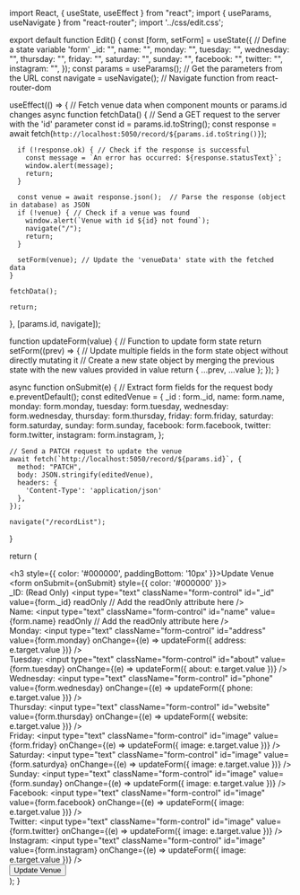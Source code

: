 import React, { useState, useEffect } from "react";
import { useParams, useNavigate } from "react-router";
import '../css/edit.css';

export default function Edit() {
  const [form, setForm] = useState({ // Define a state variable 'form'
    _id: "",
    name: "",
    monday: "",
    tuesday: "",
    wednesday: "",
    thursday: "",
    friday: "",
    saturday: "",
    sunday: "",
    facebook: "",
    twitter: "",
    instagram: "",
  });
  const params = useParams(); // Get the parameters from the URL
  const navigate = useNavigate(); // Navigate function from react-router-dom

  useEffect(() => { // Fetch venue data when component mounts or params.id changes
    async function fetchData() {
      // Send a GET request to the server with the 'id' parameter
      const id = params.id.toString(); 
      const response = await fetch(`http://localhost:5050/record/${params.id.toString()}`);

      if (!response.ok) { // Check if the response is successful
        const message = `An error has occurred: ${response.statusText}`;
        window.alert(message);
        return;
      }

      const venue = await response.json();  // Parse the response (object in database) as JSON
      if (!venue) { // Check if a venue was found
        window.alert(`Venue with id ${id} not found`);
        navigate("/");
        return;
      }

      setForm(venue); // Update the 'venueData' state with the fetched data
    }

    fetchData();

    return;
  }, [params.id, navigate]);

  function updateForm(value) { // Function to update form state
    return setForm((prev) => {
      // Update multiple fields in the form state object without directly mutating it
      // Create a new state object by merging the previous state with the new values provided in value
      return { ...prev, ...value };
    });
  }

  async function onSubmit(e) { // Extract form fields for the request body
    e.preventDefault();
    const editedVenue = {
      _id : form._id,
      name: form.name,
      monday: form.monday,
      tuesday: form.tuesday,
      wednesday: form.wednesday,
      thursday: form.thursday,
      friday: form.friday,
      saturday: form.saturday,
      sunday: form.sunday,
      facebook: form.facebook,
      twitter: form.twitter,
      instagram: form.instagram,
    };
    
    // Send a PATCH request to update the venue
    await fetch(`http://localhost:5050/record/${params.id}`, {
      method: "PATCH",
      body: JSON.stringify(editedVenue),
      headers: {
        'Content-Type': 'application/json'
      },
    });

    navigate("/recordList");
  }

  return (
    <div>
      <h3 style={{ color: '#000000', paddingBottom: '10px' }}>Update Venue</h3>
      <form onSubmit={onSubmit} style={{ color: '#000000' }}>
      <div className="form-group">
          <label htmlFor="_id">_ID: (Read Only) </label>
          <input
            type="text"
            className="form-control"
            id="_id"
            value={form._id}
            readOnly // Add the readOnly attribute here
          />
        </div>
        <div className="form-group">
          <label htmlFor="name">Name: </label>
          <input
            type="text"
            className="form-control"
            id="name"
            value={form.name}
            readOnly // Add the readOnly attribute here
          />
        </div>
        <div className="form-group">
          <label htmlFor="address">Monday: </label>
          <input
            type="text"
            className="form-control"
            id="address"
            value={form.monday}
            onChange={(e) => updateForm({ address: e.target.value })}
          />
        </div>
        <div className="form-group">
          <label htmlFor="about">Tuesday: </label>
          <input
            type="text"
            className="form-control"
            id="about"
            value={form.tuesday}
            onChange={(e) => updateForm({ about: e.target.value })}
          />
        </div>
        <div className="form-group">
          <label htmlFor="phone">Wednesday: </label>
          <input
            type="text"
            className="form-control"
            id="phone"
            value={form.wednesday}
            onChange={(e) => updateForm({ phone: e.target.value })}
          />
        </div>
        <div className="form-group">
          <label htmlFor="website">Thursday: </label>
          <input
            type="text"
            className="form-control"
            id="website"
            value={form.thursday}
            onChange={(e) => updateForm({ website: e.target.value })}
          />
        </div>
        <div className="form-group">
          <label htmlFor="image">Friday: </label>
          <input
            type="text"
            className="form-control"
            id="image"
            value={form.friday}
            onChange={(e) => updateForm({ image: e.target.value })}
          />
        </div>
        <div className="form-group">
          <label htmlFor="image">Saturday: </label>
          <input
            type="text"
            className="form-control"
            id="image"
            value={form.saturdya}
            onChange={(e) => updateForm({ image: e.target.value })}
          />
        </div>
        <div className="form-group">
          <label htmlFor="image">Sunday: </label>
          <input
            type="text"
            className="form-control"
            id="image"
            value={form.sunday}
            onChange={(e) => updateForm({ image: e.target.value })}
          />
        </div>
        <div className="form-group">
          <label htmlFor="image">Facebook: </label>
          <input
            type="text"
            className="form-control"
            id="image"
            value={form.facebook}
            onChange={(e) => updateForm({ image: e.target.value })}
          />
        </div>
        <div className="form-group">
          <label htmlFor="image">Twitter: </label>
          <input
            type="text"
            className="form-control"
            id="image"
            value={form.twitter}
            onChange={(e) => updateForm({ image: e.target.value })}
          />
        </div>
        <div className="form-group">
          <label htmlFor="image">Instagram: </label>
          <input
            type="text"
            className="form-control"
            id="image"
            value={form.instagram}
            onChange={(e) => updateForm({ image: e.target.value })}
          />
        </div>
        <div className="form-group">
          <input
            type="submit"
            value="Update Venue"
            className="btn btn-primary"
          />
        </div>
      </form>
    </div>
  );
}
